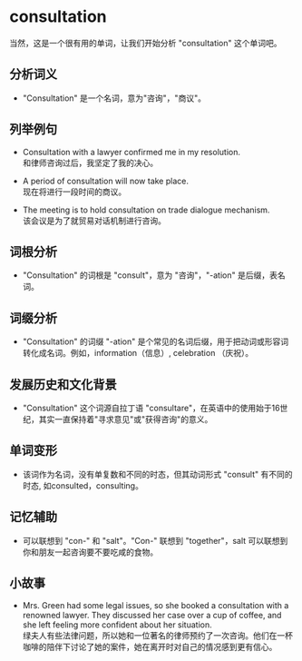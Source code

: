 # consultation

当然，这是一个很有用的单词，让我们开始分析 "consultation" 这个单词吧。

  

## 分析词义

  

*   "Consultation" 是一个名词，意为"咨询"，"商议"。

  

## 列举例句

  

*   Consultation with a lawyer confirmed me in my resolution.  
    和律师咨询过后，我坚定了我的决心。
    
      
    
*   A period of consultation will now take place.  
    现在将进行一段时间的商议。
    
      
    
*   The meeting is to hold consultation on trade dialogue mechanism.  
    该会议是为了就贸易对话机制进行咨询。
    
      
    

  

## 词根分析

  

*   "Consultation" 的词根是 "consult"，意为 "咨询"，"-ation" 是后缀，表名词。

  

## 词缀分析

  

*   "Consultation" 的词缀 "-ation" 是个常见的名词后缀，用于把动词或形容词转化成名词。例如，information（信息）, celebration （庆祝）。

  

## 发展历史和文化背景

  

*   "Consultation" 这个词源自拉丁语 "consultare"，在英语中的使用始于16世纪，其实一直保持着"寻求意见"或"获得咨询"的意义。

  

## 单词变形

  

*   该词作为名词，没有单复数和不同的时态，但其动词形式 "consult" 有不同的时态, 如consulted，consulting。

  

## 记忆辅助

  

*   可以联想到 "con-" 和 "salt"。"Con-" 联想到 "together"，salt 可以联想到你和朋友一起咨询要不要吃咸的食物。

  

## 小故事

  

*   Mrs. Green had some legal issues, so she booked a consultation with a renowned lawyer. They discussed her case over a cup of coffee, and she left feeling more confident about her situation.  
    绿夫人有些法律问题，所以她和一位著名的律师预约了一次咨询。他们在一杯咖啡的陪伴下讨论了她的案件，她在离开时对自己的情况感到更有信心。
